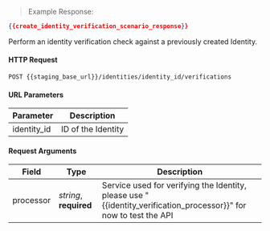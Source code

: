 > Example Response:

```json
{{create_identity_verification_scenario_response}}
```

Perform an identity verification check against a previously created Identity.

#### HTTP Request

`POST {{staging_base_url}}/identities/identity_id/verifications`


#### URL Parameters

Parameter | Description
--------- | -------------------------------------------------------------------
identity_id | ID of the Identity


#### Request Arguments

Field | Type | Description
----- | ---- | -----------
processor | *string*, **required** | Service used for verifying the Identity, please use "{{identity_verification_processor}}" for now to test the API


